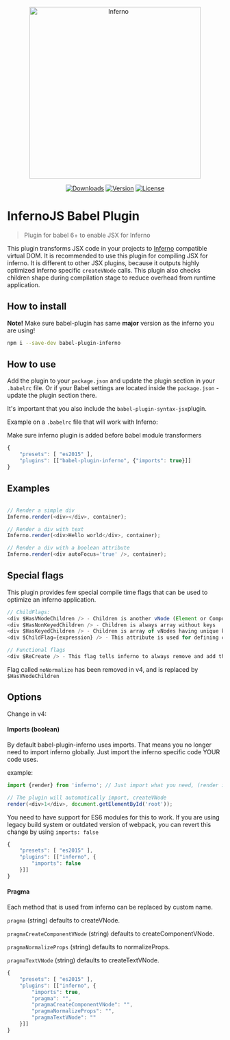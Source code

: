 <p align="center"><a href="https://infernojs.org/" target="_blank"><img width="400" alt="Inferno" title="Inferno" src="https://user-images.githubusercontent.com/2021355/36073166-a47d4a8e-0f34-11e8-959c-860ea836d79d.png"></p>

<p align="center">
  <a href="https://www.npmjs.com/package/babel-plugin-inferno"><img src="https://img.shields.io/npm/dm/babel-plugin-inferno.svg" alt="Downloads"></a>
  <a href="https://www.npmjs.com/package/babel-plugin-inferno"><img src="https://img.shields.io/npm/v/babel-plugin-inferno.svg" alt="Version"></a>
  <a href="https://www.npmjs.com/package/babel-plugin-inferno"><img src="https://img.shields.io/npm/l/babel-plugin-inferno.svg" alt="License"></a>
</p>

# InfernoJS Babel Plugin

> Plugin for babel 6+ to enable JSX for Inferno

This plugin transforms JSX code in your projects to [Inferno](https://github.com/trueadm/inferno) compatible virtual DOM.
It is recommended to use this plugin for compiling JSX for inferno. It is different to other JSX plugins, because it outputs highly optimized inferno specific `createVNode` calls. This plugin also checks children shape during compilation stage to reduce overhead from runtime application. 

## How to install

**Note!** Make sure babel-plugin has same **major** version as the inferno you are using!

```bash
npm i --save-dev babel-plugin-inferno
```

## How to use

Add the plugin to your `package.json` and update the plugin section in your `.babelrc` file. Or if your Babel settings are located inside the `package.json` - update the plugin section there.

It's important that you also include the `babel-plugin-syntax-jsx`plugin.

Example on a `.babelrc` file that will work with Inferno:

Make sure inferno plugin is added before babel module transformers

```js
{   
    "presets": [ "es2015" ],
    "plugins": [["babel-plugin-inferno", {"imports": true}]]
}
```

## Examples    

```js

// Render a simple div
Inferno.render(<div></div>, container);

// Render a div with text
Inferno.render(<div>Hello world</div>, container);

// Render a div with a boolean attribute
Inferno.render(<div autoFocus='true' />, container);

```

## Special flags

This plugin provides few special compile time flags that can be used to optimize an inferno application.

```js
// ChildFlags:
<div $HasVNodeChildren /> - Children is another vNode (Element or Component)
<div $HasNonKeyedChildren /> - Children is always array without keys
<div $HasKeyedChildren /> - Children is array of vNodes having unique keys
<div $ChildFlag={expression} /> - This attribute is used for defining children shpae runtime. See inferno-vnode-flags (ChildFlags) for possibe values

// Functional flags
<div $ReCreate /> - This flag tells inferno to always remove and add the node. It can be used to replace key={Math.random()}
```

Flag called `noNormalize` has been removed in v4, and is replaced by `$HasVNodeChildren`

## Options


Change in v4:


#### Imports (boolean)
By default babel-plugin-inferno uses imports. That means you no longer need to import inferno globally.
Just import the inferno specific code YOUR code uses.

example:
```js
import {render} from 'inferno'; // Just import what you need, (render in this case)

// The plugin will automatically import, createVNode
render(<div>1</div>, document.getElementById('root'));
```

You need to have support for ES6 modules for this to work. If you are using legacy build system or outdated version of webpack, you can revert this change by using `imports: false`

```js
{
    "presets": [ "es2015" ],
    "plugins": [["inferno", {
        "imports": false
    }]]
}
```


#### Pragma

Each method that is used from inferno can be replaced by custom name.

``` pragma ``` (string) defaults to createVNode.

``` pragmaCreateComponentVNode ``` (string) defaults to createComponentVNode.
 
``` pragmaNormalizeProps ``` (string) defaults to normalizeProps.
 
``` pragmaTextVNode ``` (string) defaults to createTextVNode.
 

```js
{
    "presets": [ "es2015" ],
    "plugins": [["inferno", {
        "imports": true,
        "pragma": "",
        "pragmaCreateComponentVNode": "",
        "pragmaNormalizeProps": "",
        "pragmaTextVNode": ""
    }]]
}
```
